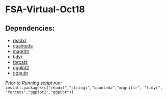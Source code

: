 # FSA-Virtual-Oct18

## Dependencies:

* [readxl](https://github.com/tidyverse/readxl)
* [quanteda](https://github.com/quanteda/quanteda)
* [magrittr](https://github.com/tidyverse/magrittr)
* [tidyr](https://cran.r-project.org/web/packages/tidyr/index.html)
* [forcats](https://forcats.tidyverse.org/)
* [ggplot2](https://ggplot2.tidyverse.org/)
* [ggpubr](http://www.sthda.com/english/rpkgs/ggpubr/)

*Prior to Running script run:*
`install.packages(c("readxl","stringi","quanteda","magrittr", "tidyr", "forcats","ggplot2","ggpubr"))`

